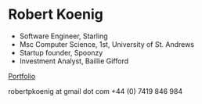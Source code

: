 Robert Koenig
================================

- Software Engineer, Starling
- Msc Computer Science, 1st, University of St. Andrews
- Startup founder, Spoonzy
- Investment Analyst, Baillie Gifford

[Portfolio](https://robertpkoenig.github.io/)


robertpkoenig at gmail dot com
+44 (0) 7419 846 984
